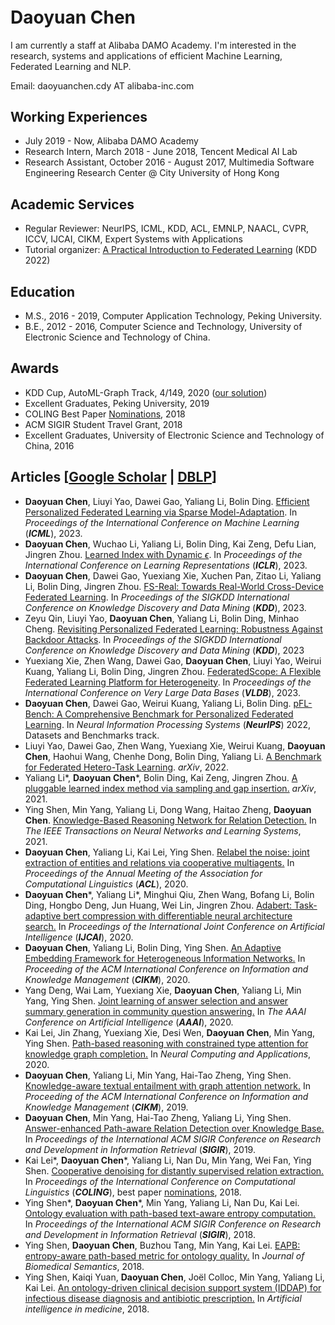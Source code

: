 ###### &nbsp;

# Daoyuan Chen 
I am currently a staff at Alibaba DAMO Academy. I'm interested in the research, systems and applications of efficient Machine Learning, Federated Learning and NLP.

Email: daoyuanchen.cdy AT alibaba-inc.com


## Working Experiences

+ July 2019 - Now, Alibaba DAMO Academy
+ Research Intern, March 2018 - June 2018, Tencent Medical AI Lab
+ Research Assistant, October 2016 - August 2017, Multimedia Software Engineering Research Center @ City University of Hong Kong


## Academic Services
+ Regular Reviewer: NeurIPS, ICML, KDD, ACL, EMNLP, NAACL, CVPR, ICCV, IJCAI, CIKM, Expert Systems with Applications
+ Tutorial organizer: [A Practical Introduction to Federated Learning](https://joneswong.github.io/KDD22FLTutorial/) (KDD 2022)


## Education

+ M.S., 2016 - 2019, Computer Application Technology, Peking University.
+ B.E., 2012 - 2016, Computer Science and Technology, University of Electronic Science and Technology of China.

## Awards
+ KDD Cup, AutoML-Graph Track, 4/149, 2020 ([our solution](https://github.com/joneswong/AutoGraph))
+ Excellent Graduates, Peking University, 2019
+ COLING Best Paper [Nominations](https://coling2018.org/index.html%3Fp=1558.html), 2018
+ ACM SIGIR Student Travel Grant, 2018
+ Excellent Graduates, University of Electronic Science and Technology of China, 2016


## Articles [[Google Scholar](https://scholar.google.com/citations?hl=en&user=1GdfinUAAAAJ) | [DBLP](https://dblp.org/pid/217/4891.html)]

+ **Daoyuan Chen**, Liuyi Yao, Dawei Gao, Yaliang Li, Bolin Ding. [Efficient Personalized Federated Learning via Sparse Model-Adaptation](https://arxiv.org/abs/2305.02776). In *Proceedings of the International Conference on Machine Learning* (***ICML***), 2023.
+ **Daoyuan Chen**, Wuchao Li, Yaliang Li, Bolin Ding, Kai Zeng, Defu Lian, Jingren Zhou. [Learned Index with Dynamic $\epsilon$](https://openreview.net/forum?id=UiaUEICawgw). In *Proceedings of the International Conference on Learning Representations* (***ICLR***), 2023.
+ **Daoyuan Chen**, Dawei Gao, Yuexiang Xie, Xuchen Pan, Zitao Li, Yaliang Li, Bolin Ding, Jingren Zhou. [FS-Real: Towards Real-World Cross-Device Federated Learning](https://arxiv.org/abs/2303.13363). In *Proceedings of the SIGKDD International Conference on Knowledge Discovery and Data Mining* (***KDD***), 2023.
+ Zeyu Qin, Liuyi Yao, **Daoyuan Chen**, Yaliang Li, Bolin Ding, Minhao Cheng. [Revisiting Personalized Federated Learning: Robustness Against Backdoor Attacks](https://arxiv.org/abs/2302.01677). In *Proceedings of the SIGKDD International Conference on Knowledge Discovery and Data Mining* (***KDD***), 2023
+ Yuexiang Xie, Zhen Wang, Dawei Gao, **Daoyuan Chen**, Liuyi Yao, Weirui Kuang, Yaliang Li, Bolin Ding, Jingren Zhou. [FederatedScope: A Flexible Federated Learning Platform for Heterogeneity](https://arxiv.org/abs/2204.05011). In *Proceedings of the International Conference on Very Large Data Bases* (***VLDB***), 2023.
+ **Daoyuan Chen**, Dawei Gao, Weirui Kuang, Yaliang Li, Bolin Ding. [pFL-Bench: A Comprehensive Benchmark for Personalized Federated Learning](https://arxiv.org/abs/2206.03655). In *Neural Information Processing Systems* (***NeurIPS***) 2022, Datasets and Benchmarks track.
+ Liuyi Yao, Dawei Gao, Zhen Wang, Yuexiang Xie, Weirui Kuang, **Daoyuan Chen**, Haohui Wang, Chenhe Dong, Bolin Ding, Yaliang Li. [A Benchmark for Federated Hetero-Task Learning](https://arxiv.org/abs/2206.03436). *arXiv*, 2022.
+ Yaliang Li\*, **Daoyuan Chen**\*, Bolin Ding, Kai Zeng, Jingren Zhou. [A pluggable learned index method via sampling and gap insertion.](https://arxiv.org/abs/2101.00808) *arXiv*, 2021.
+ Ying Shen, Min Yang, Yaliang Li, Dong Wang, Haitao Zheng, **Daoyuan Chen**. [Knowledge-Based Reasoning Network for Relation Detection.](https://pubmed.ncbi.nlm.nih.gov/34752410/) In *The IEEE Transactions on Neural Networks and Learning Systems*, 2021.
+ **Daoyuan Chen**, Yaliang Li, Kai Lei, Ying Shen. [Relabel the noise: joint extraction of entities and relations via cooperative multiagents.](https://arxiv.org/abs/2004.09930) In *Proceedings of the Annual Meeting of the Association for Computational Linguistics* (***ACL***), 2020.
+ **Daoyuan Chen**\*, Yaliang Li\*, Minghui Qiu, Zhen Wang, Bofang Li, Bolin Ding, Hongbo Deng, Jun Huang, Wei Lin, Jingren Zhou. [Adabert: Task-adaptive bert compression with differentiable neural architecture search.](https://arxiv.org/abs/2001.04246) In *Proceedings of the International Joint Conference on Artificial Intelligence* (***IJCAI***), 2020.
+ **Daoyuan Chen**, Yaliang Li, Bolin Ding, Ying Shen. [An Adaptive Embedding Framework for Heterogeneous Information Networks.](https://dl.acm.org/doi/10.1145/3340531.3411989) In *Proceeding of the ACM International Conference on Information and Knowledge Management* (***CIKM***), 2020.
+ Yang Deng, Wai Lam, Yuexiang Xie, **Daoyuan Chen**, Yaliang Li, Min Yang, Ying Shen. [Joint learning of answer selection and answer summary generation in community question answering.](https://arxiv.org/abs/1911.09801) In *The AAAI Conference on Artificial Intelligence* (***AAAI***), 2020.
+ Kai Lei, Jin Zhang, Yuexiang Xie, Desi Wen, **Daoyuan Chen**, Min Yang, Ying Shen. [Path-based reasoning with constrained type attention for knowledge graph completion.](https://link.springer.com/article/10.1007/s00521-019-04181-1) In *Neural Computing and Applications*, 2020.
+ **Daoyuan Chen**, Yaliang Li, Min Yang, Hai-Tao Zheng, Ying Shen. [Knowledge-aware textual entailment with graph attention network.](https://dl.acm.org/doi/10.1145/3357384.3358071) In *Proceeding of the ACM International Conference on Information and Knowledge Management* (***CIKM***), 2019.
+ **Daoyuan Chen**, Min Yang, Hai-Tao Zheng, Yaliang Li, Ying Shen. [Answer-enhanced Path-aware Relation Detection over Knowledge Base.](https://dl.acm.org/doi/abs/10.1145/3331184.3331328) In *Proceedings of the International ACM SIGIR Conference on Research and Development in Information Retrieval* (***SIGIR***), 2019.
+ Kai Lei\*, **Daoyuan Chen**\*, Yaliang Li, Nan Du, Min Yang, Wei Fan, Ying Shen. [Cooperative denoising for distantly supervised relation extraction.](https://aclanthology.org/C18-1036) In *Proceedings of the International Conference on Computational Linguistics* (***COLING***), best paper [nominations](https://coling2018.org/index.html%3Fp=1558.html), 2018.
+ Ying Shen\*, **Daoyuan Chen**\*, Min Yang, Yaliang Li, Nan Du, Kai Lei. [Ontology evaluation with path-based text-aware entropy computation.](https://dl.acm.org/doi/abs/10.1145/3209978.3210067) In *Proceedings of the International ACM SIGIR Conference on Research and Development in Information Retrieval* (***SIGIR***), 2018.
+ Ying Shen, **Daoyuan Chen**, Buzhou Tang, Min Yang, Kai Lei. [EAPB: entropy-aware path-based metric for ontology quality.](https://jbiomedsem.biomedcentral.com/articles/10.1186/s13326-018-0188-7) In *Journal of Biomedical Semantics*, 2018.
+ Ying Shen, Kaiqi Yuan, **Daoyuan Chen**, Joël Colloc, Min Yang, Yaliang Li, Kai Lei. [An ontology-driven clinical decision support system (IDDAP) for infectious disease diagnosis and antibiotic prescription.](https://pubmed.ncbi.nlm.nih.gov/29433958/) In *Artificial intelligence in medicine*, 2018.
